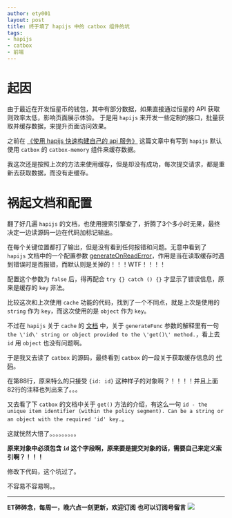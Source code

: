 ```yaml
---
author: ety001
layout: post
title: 终于填了 hapijs 中的 catbox 组件的坑
tags:
- hapijs
- catbox
- 前端
---
```


# 起因

由于最近在开发恒星币的钱包，其中有部分数据，如果直接通过恒星的 API 获取则效率太低，影响页面展示体验。
于是用 `hapijs` 来开发一些定制的接口，批量获取并缓存数据，来提升页面访问效果。

之前在 [《使用 hapijs 快速构建自己的 api 服务》](/2018/10/09/easy-startup-tuturial-for-hapi.html) 这篇文章中有写到 `hapijs` 默认使用 `catbox` 的 `catbox-memory` 组件来缓存数据。

我这次还是按照上次的方法来使用缓存，但是却没有成功，每次提交请求，都是重新去获取数据，而没有走缓存。

# 祸起文档和配置

翻了好几遍 `hapijs` 的文档，也使用搜索引擎查了，折腾了3个多小时无果，最终决定一边读源码一边在代码加标记输出。

在每个关键位置都打了输出，但是没有看到任何报错和问题。无意中看到了 `hapijs` 文档中的一个配置参数 [generateOnReadError](https://hapijs.com/api#server.cache())，作用是当在读取缓存时遇到错误时是否报错，而默认则是关掉的！！！WTF！！！！

配置这个参数为 `false` 后，得再配合 `try {} catch () {}` 才显示了错误信息，原来是缓存的 `key` 非法。

比较这次和上次使用 `cache` 功能的代码，找到了一个不同点，就是上次是使用的 `string` 作为 `key`，而这次使用的是 `object` 作为 `key`。

不过在 `hapijs` 关于 `cache` 的 [文档](https://hapijs.com/api#server.cache()) 中，关于 `generateFunc` 参数的解释里有一句 `the \'id\' string or object provided to the \'get()\' method.`，看上去 `id` 用 `object` 也没有问题啊。

于是我又去读了 `catbox` 的源码，最终看到 `catbox` 的一段关于获取缓存信息的 [代码](https://github.com/hapijs/catbox/blob/master/lib/policy.js#L88)。

在第88行，原来特么的只接受 `{id: id}` 这种样子的对象啊？！！！！并且上面82行的注释也列出来了。。。

又去看了下 `catbox` 的文档中关于 `get()` 方法的介绍，有这么一句 `id - the unique item identifier (within the policy segment). Can be a string or an object with the required 'id' key.`。

这就恍然大悟了。。。。。。。。。

**原来对象中必须包含 `id` 这个字段啊，原来要是提交对象的话，需要自己来定义索引啊？！！！**

修改下代码，这个坑过了。

不容易不容易啊。。


---
**ET碎碎念，每周一，晚六点一刻更新，欢迎订阅**
**也可以订阅号留言**
![](/img/wechat-subscribe.jpg)
